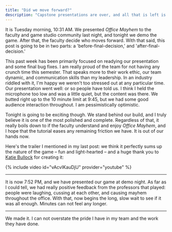 ```yaml
---
title: "Did we move forward?"
description: "Capstone presentations are over, and all that is left is demo night. Will _Office Mayhem_ move forward?"
---
```


It is Tuesday morning, 10:31 AM. We presented <em>Office Mayhem</em> to the faculty and game studio community last night, and tonight we demo the game. After that, the faculty decide who moves forward. With that said, this post is going to be in two parts: a 'before-final-decision,' and 'after-final-decision.'

This past week has been primarily focused on readying our presentation and some final bug fixes. I am really proud of the team for not having any crunch time this semester. That speaks more to their work ethic, our team dynamic, and communication skills than my leadership. In an industry riddled with it, I'm happy we weren't too stressed out at any particular time. Our presentation went well: or so people have told us. I think I held the microphone too low and was a little quiet, but the content was there. We butted right up to the 10 minute limit at 9:45, but we had some good audience interaction throughout. I am pessimistically optimistic.

Tonight is going to be exciting though. We stand behind our build, and I truly believe it is one of the most polished and complete. Regardless of that, it really boils down to if the faculty understand and enjoy <em>Office Mayhem</em>, and I hope that the tutorial eases any remaining friction we have. It is out of our hands now.

Here's the trailer I mentioned in my last post: we think it perfectly sums up the nature of the game – fun and light-hearted – and a huge thank you to [Katie Bullock](https://www.linkedin.com/in/kathrynleahbullock) for creating it:

{% include video id="vAcvIKauDjU" provider="youtube" %}

***

It is now 7:52 PM, and we have presented our game at demo night. As far as I could tell, we had really positive feedback from the professors that played: people were laughing, cussing at each other, and causing mayhem throughout the office. With that, now begins the long, slow wait to see if it was all enough. Minutes can not feel any longer.

***

We made it. I can not overstate the pride I have in my team and the work they have done.
